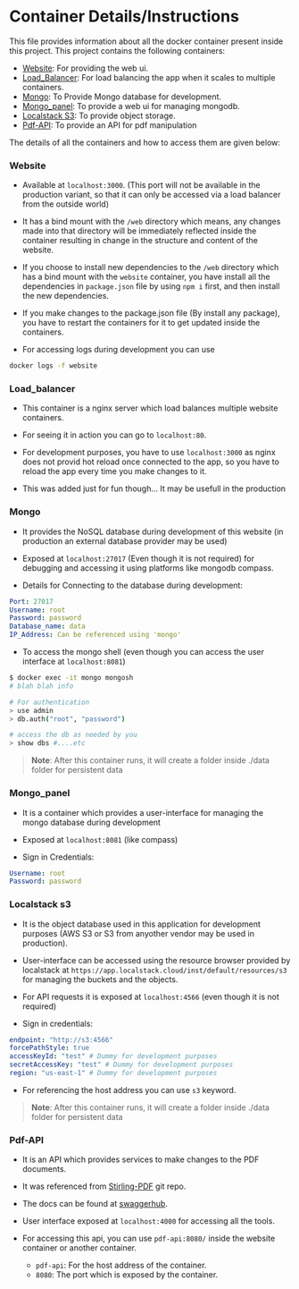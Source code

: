 # Container Details/Instructions

This file provides information about all the docker container present inside this project. This project contains the following containers:

-  [Website](#website): For providing the web ui.
-  [Load_Balancer](#load_balancer): For load balancing the app when it scales to multiple containers.
-  [Mongo](#mongo): To Provide Mongo database for development.
-  [Mongo_panel](#mongo_panel): To provide a web ui for managing mongodb.
-  [Localstack S3](#localstack-s3): To provide object storage.
-  [Pdf-API](#pdf-api): To provide an API for pdf manipulation

The details of all the containers and how to access them are given below:

### Website

-  Available at `localhost:3000`. (This port will not be available in the production variant, so that it can only be accessed via a load balancer from the outside world)

-  It has a bind mount with the `/web` directory which means, any changes made into that directory will be immediately reflected inside the container resulting in change in the structure and content of the website.

-  If you choose to install new dependencies to the `/web` directory which has a bind mount with the `website` container, you have install all the dependencies in `package.json` file by using `npm i` first, and then install the new dependencies.

-  If you make changes to the package.json file (By install any package), you have to restart the containers for it to get updated inside the containers.

-  For accessing logs during development you can use

```sh
docker logs -f website
```

### Load_balancer

-  This container is a nginx server which load balances multiple website containers.

-  For seeing it in action you can go to `localhost:80`.

-  For development purposes, you have to use `localhost:3000` as nginx does not provid hot reload once connected to the app, so you have to reload the app every time you make changes to it.

-  This was added just for fun though... It may be usefull in the production

### Mongo

-  It provides the NoSQL database during development of this website (in production an external database provider may be used)

-  Exposed at `localhost:27017` (Even though it is not required) for debugging and accessing it using platforms like mongodb compass.

-  Details for Connecting to the database during development:

```yml
Port: 27017
Username: root
Password: password
Database_name: data
IP_Address: Can be referenced using 'mongo'
```

-  To access the mongo shell (even though you can access the user interface at `localhost:8081`)

```sh
$ docker exec -it mongo mongosh
# blah blah info

# For authentication
> use admin
> db.auth("root", "password")

# access the db as needed by you
> show dbs #....etc
```

> **Note**: After this container runs, it will create a folder inside ./data folder for persistent data

### Mongo_panel

-  It is a container which provides a user-interface for managing the mongo database during development

-  Exposed at `localhost:8081` (like compass)

-  Sign in Credentials:

```yml
Username: root
Password: password
```

### Localstack s3

-  It is the object database used in this application for development purposes (AWS S3 or S3 from anyother vendor may be used in production).

-  User-interface can be accessed using the resource browser provided by localstack at `https://app.localstack.cloud/inst/default/resources/s3` for managing the buckets and the objects.

-  For API requests it is exposed at `localhost:4566` (even though it is not required)

-  Sign in credentials:

```yml
endpoint: "http://s3:4566"
forcePathStyle: true
accessKeyId: "test" # Dummy for development purposes
secretAccessKey: "test" # Dummy for development purposes
region: "us-east-1" # Dummy for development purposes
```

-  For referencing the host address you can use `s3` keyword.

> **Note**: After this container runs, it will create a folder inside ./data folder for persistent data

### Pdf-API

-  It is an API which provides services to make changes to the PDF documents.

-  It was referenced from [Stirling-PDF](https://github.com/Stirling-Tools/Stirling-PDF) git repo.

-  The docs can be found at [swaggerhub](https://app.swaggerhub.com/apis-docs/Frooodle/Stirling-PDF/0.26.1#/).

-  User interface exposed at `localhost:4000` for accessing all the tools.

-  For accessing this api, you can use `pdf-api:8080/` inside the website container or another container.
   -  `pdf-api`: For the host address of the container.
   -  `8080`: The port which is exposed by the container.
